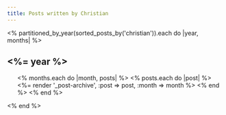 ```yaml
---
title: Posts written by Christian
---
```


<section id="posts">
<% partitioned_by_year(sorted_posts_by('christian')).each do |year, months| %>
  <h2><%= year %></h2>
  <ul class="allposts">
  <% months.each do |month, posts| %>
  <% posts.each do |post| %>
  <%= render '_post-archive', :post => post, :month => month %>
  <% end %>
  <% end %>
  </ul>
<% end %>
</section>
